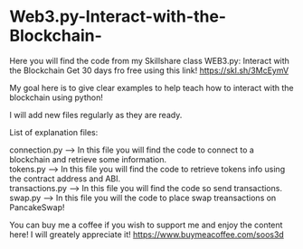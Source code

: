 # Web3.py-Interact-with-the-Blockchain-
Here you will find the code from my Skillshare class WEB3.py: Interact with the Blockchain 
Get 30 days fro free using this link! https://skl.sh/3McEymV

My goal here is to give clear examples to help teach how to interact with the blockchain using python!

I will add new files regularly as they are ready.

List of explanation files:

connection.py --> In this file you will find the code to connect to a blockchain and retrieve some information.<br>
tokens.py --> In this file you will find the code to retrieve tokens info using the contract address and ABI.<br>
transactions.py --> In this file you will find the code so send transactions.<br>
swap.py --> In this file you will the code to place swap treansactions on PancakeSwap!<br>

You can buy me a coffee if you wish to support me and enjoy the content here! I will greately appreciate it! https://www.buymeacoffee.com/soos3d
